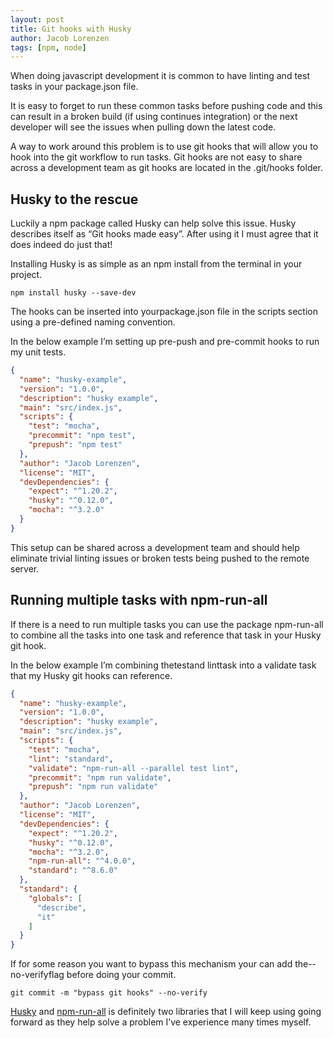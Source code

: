 ```yaml
---
layout: post
title: Git hooks with Husky
author: Jacob Lorenzen
tags: [npm, node]
---
```

When doing javascript development it is common to have linting and test tasks in your package.json file.

It is easy to forget to run these common tasks before pushing code and this can result in a broken build (if using continues integration) or the next developer will see the issues when pulling down the latest code.

A way to work around this problem is to use git hooks that will allow you to hook into the git workflow to run tasks. Git hooks are not easy to share across a development team as git hooks are located in the .git/hooks folder.

## Husky to the rescue

Luckily a npm package called Husky can help solve this issue. Husky describes itself as “Git hooks made easy”. After using it I must agree that it does indeed do just that!

Installing Husky is as simple as an npm install from the terminal in your project.

`npm install husky --save-dev`

The hooks can be inserted into yourpackage.json file in the scripts section using a pre-defined naming convention.

In the below example I’m setting up pre-push and pre-commit hooks to run my unit tests.

```json
{
  "name": "husky-example",
  "version": "1.0.0",
  "description": "husky example",
  "main": "src/index.js",
  "scripts": {
    "test": "mocha",
    "precommit": "npm test",
    "prepush": "npm test"
  },
  "author": "Jacob Lorenzen",
  "license": "MIT",
  "devDependencies": {
    "expect": "^1.20.2",
    "husky": "^0.12.0",
    "mocha": "^3.2.0"
  }
}
```

This setup can be shared across a development team and should help eliminate trivial linting issues or broken tests being pushed to the remote server.

## Running multiple tasks with npm-run-all

If there is a need to run multiple tasks you can use the package npm-run-all to combine all the tasks into one task and reference that task in your Husky git hook.

In the below example I’m combining thetestand linttask into a validate task that my Husky git hooks can reference.

```json
{
  "name": "husky-example",
  "version": "1.0.0",
  "description": "husky example",
  "main": "src/index.js",
  "scripts": {
    "test": "mocha",
    "lint": "standard",
    "validate": "npm-run-all --parallel test lint",
    "precommit": "npm run validate",
    "prepush": "npm run validate"
  },
  "author": "Jacob Lorenzen",
  "license": "MIT",
  "devDependencies": {
    "expect": "^1.20.2",
    "husky": "^0.12.0",
    "mocha": "^3.2.0",
    "npm-run-all": "^4.0.0",
    "standard": "^8.6.0"
  },
  "standard": {
    "globals": [
      "describe",
      "it"
    ]
  }
}
```

If for some reason you want to bypass this mechanism your can add the--no-verifyflag before doing your commit.

`git commit -m "bypass git hooks" --no-verify`

[Husky](https://www.npmjs.com/package/husky) and [npm-run-all](https://www.npmjs.com/package/npm-run-all) is definitely two libraries that I will keep using going forward as they help solve a problem I’ve experience many times myself.